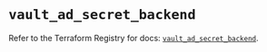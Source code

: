 # `vault_ad_secret_backend`

Refer to the Terraform Registry for docs: [`vault_ad_secret_backend`](https://registry.terraform.io/providers/hashicorp/vault/4.2.0/docs/resources/ad_secret_backend).
